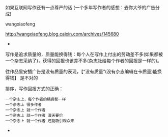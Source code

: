 
如果互联网写作还有一点尊严的话 (一个多年写作者的感想：去你大爷的广告分成)

wangxiaofeng

http://wangxiaofeng.blog.caixin.com/archives/145680


-

写作是追求质量的，质量能换得钱：每个人在写作上付出的劳动差不多(如果都被一个杂志采纳了)，获得的回报也该差不多(杂志社给每个作者的回报是一样的)。

往作品里安插广告是没有质量的表现，【“没有质量”(没有杂志编辑在卡质量)能换得钱】 是不对的

排序，写作回报方式的正确：
```
一个杂志上，每个作者的稿费都一样
一个杂志上 很多作者
一个杂志上 就一个作者
一个杂志上 就一个作者 漫天要价
一个杂志上 就一个作者 还能吸引观众来
```

-
